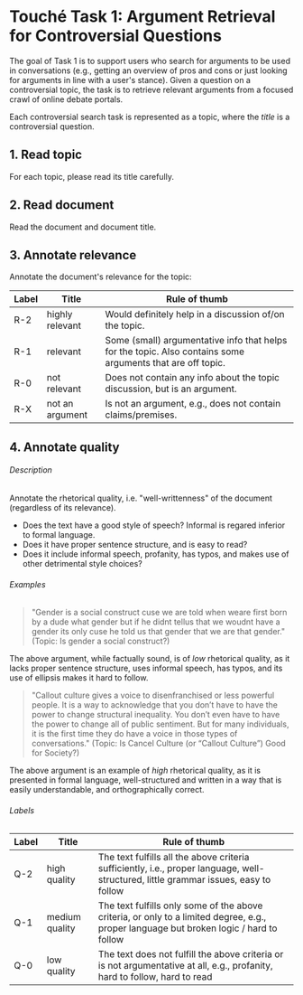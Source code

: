 # Touché Task 1: Argument Retrieval for Controversial Questions

The goal of Task 1 is to support users who search for arguments to be used in conversations (e.g., getting an overview of pros and cons or just looking for arguments in line with a user's stance). Given a question on a controversial topic, the task is to retrieve relevant arguments from a focused crawl of online debate portals.

Each controversial search task is represented as a topic, where the *title* is a controversial question.

## 1. Read topic
For each topic, please read its title carefully.

## 2. Read document
Read the document and document title.

## 3. Annotate relevance
Annotate the document's relevance for the topic:
   
| Label | Title | Rule of thumb |
| --- | --- | --- |
| R-2 | highly relevant | Would definitely help in a discussion of/on the topic. |
| R-1 | relevant | Some (small) argumentative info that helps for the topic. Also contains some arguments that are off topic. |
| R-0 | not relevant | Does not contain any info about the topic discussion, but is an argument. |
| R-X | not an argument | Is not an argument, e.g., does not contain claims/premises. |

## 4. Annotate quality
###### Description
Annotate the rhetorical quality, i.e. "well-writtenness" of the document (regardless of its relevance).
   - Does the text have a good style of speech? Informal is regared inferior to formal language.
   - Does it have proper sentence structure, and is easy to read?
   - Does it include informal speech, profanity, has typos, and makes use of other detrimental style choices?

###### Examples
> "Gender is a social construct cuse we are told when weare first born by a dude what gender but if he didnt tellus that we woudnt have a gender its only cuse he told us that gender that we are that gender." (Topic: Is gender a social construct?)

The above argument, while factually sound, is of *low* rhetorical quality, as it lacks proper sentence structure, uses informal speech, has typos, and its use of ellipsis makes it hard to follow.

> "Callout culture gives a voice to disenfranchised or less powerful people. It is a way to acknowledge that you don’t have to have the power to change structural inequality. You don’t even have to have the power to change all of public sentiment. But for many individuals, it is the first time they do have a voice in those types of conversations." (Topic: Is Cancel Culture (or “Callout Culture”) Good for Society?)

The above argument is an example of *high* rhetorical quality, as it is presented in formal language, well-structured and written in a way that is easily understandable, and orthographically correct.

###### Labels

| Label | Title | Rule of thumb |
| --- | --- | --- |
| Q-2 | high quality | The text fulfills all the above criteria sufficiently, i.e., proper language, well-structured, little grammar issues, easy to follow |
| Q-1 | medium quality | The text fulfills only some of the above criteria, or only to a limited degree, e.g., proper language but broken logic / hard to follow |
| Q-0 | low quality | The text does not fulfill the above criteria or is not argumentative at all, e.g., profanity, hard to follow, hard to read |

